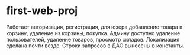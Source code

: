 # first-web-proj
Работает авторизация, регистрация, для юзера добавление товара в корзину, удаление из корзины, покупка. Админу доступно удаление пользователей, удаление товаров, просмотр складов. Локализация сделана почти везде.
Строки запросов в ДАО вынесены в константы.
